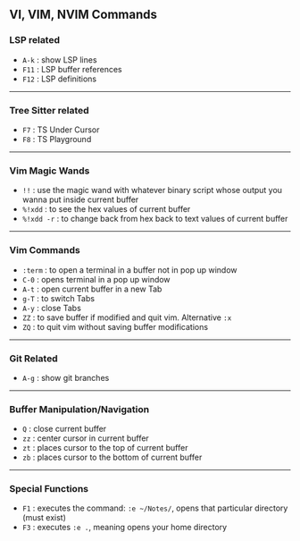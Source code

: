 ## VI, VIM, NVIM Commands
### LSP related
- `A-k` : show LSP lines 
- `F11` : LSP buffer references
- `F12` : LSP definitions
---
### Tree Sitter related
- `F7` : TS Under Cursor
- `F8` : TS Playground
---
### Vim Magic Wands
- `!!` : use the magic wand with whatever binary script whose output you wanna put inside current buffer
- `%!xdd` : to see the hex values of current buffer
- `%!xdd -r` : to change back from hex back to text values of current buffer
---
### Vim Commands
- `:term` : to open a terminal in a buffer not in pop up window
- `C-0` : opens terminal in a pop up window
- `A-t` : open current buffer in a new Tab
- `g-T` : to switch Tabs
- `A-y` : close Tabs
- `ZZ` : to save buffer if modified and quit vim. Alternative `:x`
- `ZQ` : to quit vim without saving buffer modifications
---
### Git Related
- `A-g` : show git branches
---
### Buffer Manipulation/Navigation
- `Q` : close current buffer
- `zz` : center cursor in current buffer
- `zt` : places cursor to the top of current buffer
- `zb` : places cursor to the bottom of current buffer
---
### Special Functions
- `F1` : executes the command: `:e ~/Notes/`, opens that particular directory (must exist)
- `F3` : executes `:e .`, meaning opens your home directory
